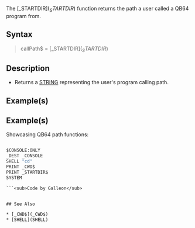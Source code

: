 The [_STARTDIR$](_STARTDIR$) function returns the path a user called a QB64 program from.

## Syntax

>  callPath$ = [_STARTDIR$](_STARTDIR$)


## Description

* Returns a [STRING](STRING) representing the user's program calling path.


## Example(s)

## Example(s)
 Showcasing QB64 path functions:

```vb

$CONSOLE:ONLY
_DEST _CONSOLE
SHELL "cd"
PRINT _CWD$
PRINT _STARTDIR$
SYSTEM 

```<sub>Code by Galleon</sub>


## See Also

* [_CWD$](_CWD$)
* [SHELL](SHELL)




